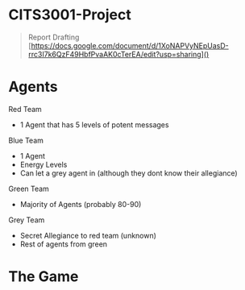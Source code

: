 # CITS3001-Project

> Report Drafting
> [https://docs.google.com/document/d/1XoNAPVyNEpUasD-rrc3I7k6QzF49HbfPvaAK0cTerEA/edit?usp=sharing]()

# Agents
Red Team
- 1 Agent that has 5 levels of potent messages

Blue Team
- 1 Agent 
- Energy Levels
- Can let a grey agent in (although they dont know their allegiance)

Green Team
- Majority of Agents (probably 80-90)

Grey Team
- Secret Allegiance to red team (unknown)
- Rest of agents from green

# The Game